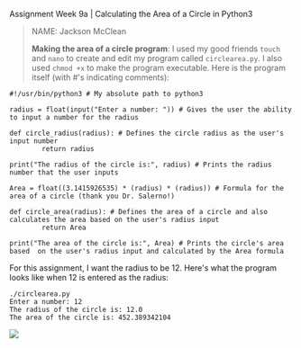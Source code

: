 Assignment Week 9a | Calculating the Area of a Circle in Python3

> NAME: Jackson McClean
> 
> **Making the area of a circle program**: I used my good friends `touch` and `nano` to create and edit my program called `circlearea.py`. I also used `chmod +x` to make the program executable. Here is the program itself (with #'s indicating comments):

```
#!/usr/bin/python3 # My absolute path to python3

radius = float(input("Enter a number: ")) # Gives the user the ability to input a number for the radius

def circle_radius(radius): # Defines the circle radius as the user's input number
        return radius

print("The radius of the circle is:", radius) # Prints the radius number that the user inputs

Area = float((3.1415926535) * (radius) * (radius)) # Formula for the area of a circle (thank you Dr. Salerno!)

def circle_area(radius): # Defines the area of a circle and also calculates the area based on the user's radius input
        return Area

print("The area of the circle is:", Area) # Prints the circle's area based  on the user's radius input and calculated by the Area formula
```

For this assignment, I want the radius to be 12. Here's what the program looks like when 12 is entered as the radius:

```
./circlearea.py
Enter a number: 12
The radius of the circle is: 12.0
The area of the circle is: 452.389342104
```

![](https://media1.tenor.com/m/N4CS9Sjw_1IAAAAd/sad-spiderman.gif)
